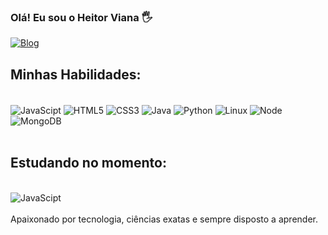 
### Olá! Eu sou o Heitor Viana 🖐️

[![Blog](https://img.shields.io/badge/LinkedIn-0077B5?style=for-the-badge&logo=linkedin&logoColor=white)](https://www.linkedin.com/in/heitor-viana-386445290/)

## Minhas Habilidades:

<div style="display: inline_block"><br/>
    <img align = "center" alt="JavaScipt" src="https://img.shields.io/badge/JavaScript-F7DF1E?style=for-the-badge&logo=javascript&logoColor=black">
    <img align = "center" alt="HTML5" src="https://img.shields.io/badge/HTML5-E34F26?style=for-the-badge&logo=html5&logoColor=white">
    <img align = "center" alt="CSS3" src="https://img.shields.io/badge/CSS3-1572B6?style=for-the-badge&logo=css3&logoColor=white">
    <img align = "center" alt="Java" src= "https://img.shields.io/badge/Node.js-43853D?style=for-the-badge&logo=node.js&logoColor=white">
    <img align = "center" alt="Python" src="https://img.shields.io/badge/Python-14354C?style=for-the-badge&logo=python&logoColor=white">
    <img align = "center" alt="Linux" src= "https://img.shields.io/badge/Linux-FCC624?style=for-the-badge&logo=linux&logoColor=black">
    <img align = "center" alt="Node" src= "https://img.shields.io/badge/Node.js-43853D?style=for-the-badge&logo=node.js&logoColor=white">
    <img align = "center" alt="MongoDB" src= "https://img.shields.io/badge/MongoDB-4EA94B?style=for-the-badge&logo=mongodb&logoColor=white">
    
    
    
</div>
<br>

## Estudando no momento:
<div style="display: inline_block"><br/>
    <img align = "center" alt="JavaScipt" src="https://img.shields.io/badge/JavaScript-F7DF1E?style=for-the-badge&logo=javascript&logoColor=black">
    <!--<img align = "center" alt="Java" src="https://img.shields.io/badge/Java-ED8B00?style=for-the-badge&logo=openjdk&logoColor=white">
    <img align = "center" alt="MySQL" src="https://img.shields.io/badge/MySQL-00000F?style=for-the-badge&logo=mysql&logoColor=white">-->
<!--     <img align = "center" alt="React" src= "https://img.shields.io/badge/react-%2320232a.svg?style=for-the-badge&logo=react&logoColor=%2361DAFB"> -->
    
</div>

<br>
Apaixonado por tecnologia, ciências exatas e sempre disposto a aprender.
